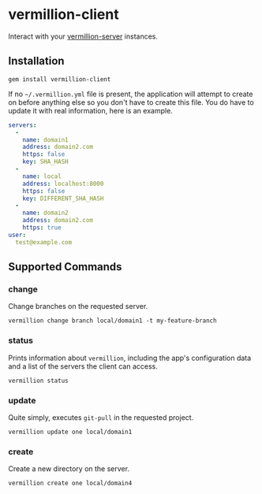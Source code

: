 # vermillion-client

Interact with your [vermillion-server](https://github.com/aapis/vermillion-server) instances.

## Installation

`gem install vermillion-client`

If no `~/.vermillion.yml` file is present, the application will attempt to create on before anything else so you don't have to create this file.  You do have to update it with real information, here is an example.

```yml
servers:
  -
    name: domain1
    address: domain2.com
    https: false
    key: SHA_HASH
  -
    name: local
    address: localhost:8000
    https: false
    key: DIFFERENT_SHA_HASH
  -
    name: domain2
    address: domain2.com
    https: true
user:
  test@example.com
```

## Supported Commands

### change

Change branches on the requested server.

`vermillion change branch local/domain1 -t my-feature-branch`

### status

Prints information about `vermillion`, including the app's configuration data and a list of the servers the client can access.

`vermillion status`

### update

Quite simply, executes `git-pull` in the requested project.

`vermillion update one local/domain1`

### create

Create a new directory on the server.

`vermillion create one local/domain4`